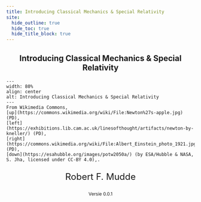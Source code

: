 ```yaml
---
title: Introducing Classical Mechanics & Special Relativity
site:
  hide_outline: true
  hide_toc: true
  hide_title_block: true
---
```


<div style="text-align: center;">

## Introducing Classical Mechanics & Special Relativity

</div>

```{figure} content/images/BoekOmslag.png
---
width: 80%
align: center
alt: Introducing Classical Mechanics & Special Relativity
---
From Wikimedia Commons,  
[up](https://commons.wikimedia.org/wiki/File:Newton%27s-apple.jpg) (PD),  
[left](https://exhibitions.lib.cam.ac.uk/linesofthought/artifacts/newton-by-kneller/) (PD),  
[right](https://commons.wikimedia.org/wiki/File:Albert_Einstein_photo_1921.jpg) (PD),  
[down](https://esahubble.org/images/potw2050a/) (by ESA/Hubble & NASA, S. Jha, licensed under CC-BY 4.0),. 
```

<div style="text-align: center; font-size: 24px">

Robert F. Mudde

</div>


<div style="text-align: center; font-size: 12px">

Versie 0.0.1

</div>


